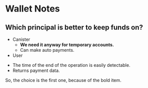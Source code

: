 # Wallet Notes

## Which principal is better to keep funds on?

* Canister
  - **We need it anyway for temporary accounts.**
  - Can make auto payments.
*  User
  - The time of the end of the operation is easily detectable.
  - Returns payment data.

So, the choice is the first one, because of the bold item.
